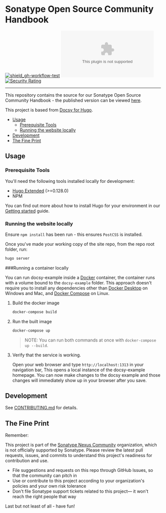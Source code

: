 # Sonatype Open Source Community Handbook

<!-- Badges Section -->
[![shield_gh-workflow-test]][link_gh-workflow-test]
[![shield_license]][license_file]
[![Security Rating](https://sonarcloud.io/api/project_badges/measure?project=sonatype-nexus-community_community-handbook.sonatype.com&metric=security_rating)](https://sonarcloud.io/summary/new_code?id=sonatype-nexus-community_community-handbook.sonatype.com)
<!-- Add other badges or shields as appropriate -->

---

This repository contains the source for our Sonatype Open Source Community Handbook - the published version can be viewed [here](https://sonatype-nexus-community.github.io/community-handbook.sonatype.com/).

This project is based from [Docsy for Hugo](https://www.docsy.dev/docs/get-started/docsy-as-module/installation-prerequisites/#install-hugo).

- [Usage](#usage)
  - [Prerequisite Tools](#prerequisite-tools)
  - [Running the website locally](#running-the-website-locally)
- [Development](#development)
- [The Fine Print](#the-fine-print)

## Usage

### Prerequisite Tools

You'll need the following tools installed locally for development:
- [Hugo Extended](https://gohugo.io) (>=0.128.0)
- NPM 

You can find out more about how to install Hugo for your environment in our
[Getting started](https://www.docsy.dev/docs/getting-started/#prerequisites-and-installation) guide.

### Running the website locally

Ensure `npm install` has been run - this ensures `PostCSS` is installed.

Once you've made your working copy of the site repo, from the repo root folder, run:

```bash
hugo server
```

###Running a container locally

You can run docsy-example inside a [Docker](https://docs.docker.com/)
container, the container runs with a volume bound to the `docsy-example`
folder. This approach doesn't require you to install any dependencies other
than [Docker Desktop](https://www.docker.com/products/docker-desktop) on
Windows and Mac, and [Docker Compose](https://docs.docker.com/compose/install/)
on Linux.

1. Build the docker image

   ```bash
   docker-compose build
   ```

1. Run the built image

   ```bash
   docker-compose up
   ```

   > NOTE: You can run both commands at once with `docker-compose up --build`.

1. Verify that the service is working.

   Open your web browser and type `http://localhost:1313` in your navigation bar,
   This opens a local instance of the docsy-example homepage. You can now make
   changes to the docsy example and those changes will immediately show up in your
   browser after you save.

## Development

See [CONTRIBUTING.md](./CONTRIBUTING.md) for details.

## The Fine Print

Remember:

This project is part of the [Sonatype Nexus Community](https://github.com/sonatype-nexus-community) organization, which is not officially supported by Sonatype. Please review the latest pull requests, issues, and commits to understand this project's readiness for contribution and use.

* File suggestions and requests on this repo through GitHub Issues, so that the community can pitch in
* Use or contribute to this project according to your organization's policies and your own risk tolerance
* Don't file Sonatype support tickets related to this project— it won't reach the right people that way

Last but not least of all - have fun!

<!-- Links Section -->
[shield_gh-workflow-test]: https://img.shields.io/github/actions/workflow/status/sonatype-nexus-community/community-handbook.sonatype.com/ci.yaml?branch=main&logo=GitHub&logoColor=white "build"
[shield_license]: https://img.shields.io/github/license/sonatype-nexus-community/community-handbook.sonatype.com?logo=open%20source%20initiative&logoColor=white "license"

[link_gh-workflow-test]: https://github.com/sonatype-nexus-community/community-handbook.sonatype.com/actions/workflows/ci.yaml?query=branch%3Amain
[license_file]: https://github.com/sonatype-nexus-community/community-handbook.sonatype.com/blob/main/LICENSE
